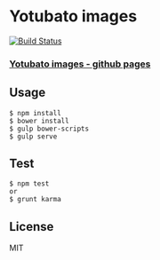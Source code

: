 # Yotubato images

[![Build Status](https://travis-ci.org/mknkisk/yotubato-images.svg)](https://travis-ci.org/mknkisk/yotubato-images)

### [Yotubato images - github pages](http://yotubato.mknkisk.com)

## Usage

```
$ npm install
$ bower install
$ gulp bower-scripts
$ gulp serve
```

## Test

```
$ npm test
or
$ grunt karma
```

## License

MIT
